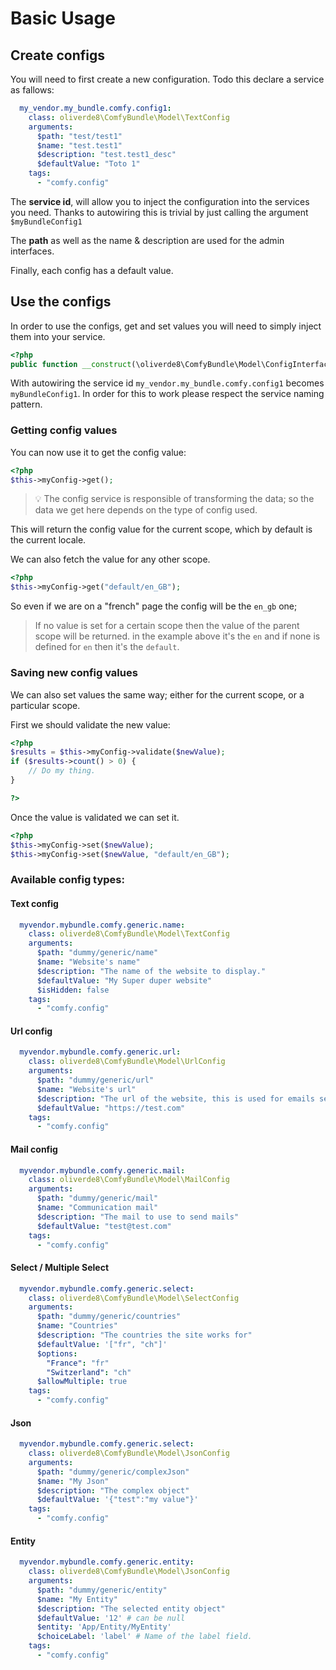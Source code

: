# Basic Usage

## Create configs

You will need to first create a new configuration. Todo this declare a service as fallows: 

```yml
  my_vendor.my_bundle.comfy.config1:
    class: oliverde8\ComfyBundle\Model\TextConfig
    arguments:
      $path: "test/test1"
      $name: "test.test1"
      $description: "test.test1_desc"
      $defaultValue: "Toto 1"
    tags:
      - "comfy.config"
```

The **service id**, will allow you to inject the configuration into the services you need.
Thanks to autowiring this is trivial by just calling the argument `$myBundleConfig1`

The **path** as well as the name & description are used for the admin interfaces.

Finally, each config has a default value.

## Use the configs

In order to use the configs, get and set values you will need to simply inject them into your service.

```php
<?php
public function __construct(\oliverde8\ComfyBundle\Model\ConfigInterface $myBundleConfig1);
```

With autowiring the service id `my_vendor.my_bundle.comfy.config1` becomes `myBundleConfig1`. In order for this to work
please respect the service naming pattern.

### Getting config values

You can now use it to get the config value:
```php
<?php
$this->myConfig->get();
```

> :bulb: The config service is responsible of transforming the data; so the data we get here depends on the type of config used.

This will return the config value for the current scope, which by default is the current locale.

We can also fetch the value for any other scope.

```php
<?php
$this->myConfig->get("default/en_GB");
``` 

So even if we are on a "french" page the config will be the `en_gb` one;

> If no value is set for a certain scope then the value of the parent scope will be returned. in the example above it's
the `en` and if none is defined for `en` then it's the `default`.

### Saving new config values

We can also set values the same way; either for the current scope, or a particular scope.

First we should validate the new value:

```php
<?php
$results = $this->myConfig->validate($newValue);
if ($results->count() > 0) {
    // Do my thing.
}

?>
```

Once the value is validated we can set it.

```php
<?php
$this->myConfig->set($newValue);
$this->myConfig->set($newValue, "default/en_GB");
```

### Available config types: 

#### Text config
```yaml
  myvendor.mybundle.comfy.generic.name:
    class: oliverde8\ComfyBundle\Model\TextConfig
    arguments:
      $path: "dummy/generic/name"
      $name: "Website's name"
      $description: "The name of the website to display."
      $defaultValue: "My Super duper website"
      $isHidden: false
    tags:
      - "comfy.config"
```

#### Url config

```yaml
  myvendor.mybundle.comfy.generic.url:
    class: oliverde8\ComfyBundle\Model\UrlConfig
    arguments:
      $path: "dummy/generic/url"
      $name: "Website's url"
      $description: "The url of the website, this is used for emails sent by cron jobs."
      $defaultValue: "https://test.com"
    tags:
      - "comfy.config"
```
#### Mail config

```yaml 
  myvendor.mybundle.comfy.generic.mail:
    class: oliverde8\ComfyBundle\Model\MailConfig
    arguments:
      $path: "dummy/generic/mail"
      $name: "Communication mail"
      $description: "The mail to use to send mails"
      $defaultValue: "test@test.com"
    tags:
      - "comfy.config"
```

#### Select / Multiple Select

```yaml
  myvendor.mybundle.comfy.generic.select:
    class: oliverde8\ComfyBundle\Model\SelectConfig
    arguments:
      $path: "dummy/generic/countries"
      $name: "Countries"
      $description: "The countries the site works for"
      $defaultValue: '["fr", "ch"]'
      $options:
        "France": "fr"
        "Switzerland": "ch"
      $allowMultiple: true
    tags:
      - "comfy.config"
```

#### Json

```yaml
  myvendor.mybundle.comfy.generic.select:
    class: oliverde8\ComfyBundle\Model\JsonConfig
    arguments:
      $path: "dummy/generic/complexJson"
      $name: "My Json"
      $description: "The complex object"
      $defaultValue: '{"test":"my value"}'
    tags:
      - "comfy.config"
```

#### Entity

```yaml
  myvendor.mybundle.comfy.generic.entity:
    class: oliverde8\ComfyBundle\Model\JsonConfig
    arguments:
      $path: "dummy/generic/entity"
      $name: "My Entity"
      $description: "The selected entity object"
      $defaultValue: '12' # can be null
      $entity: 'App/Entity/MyEntity'
      $choiceLabel: 'label' # Name of the label field.
    tags:
      - "comfy.config"
```
